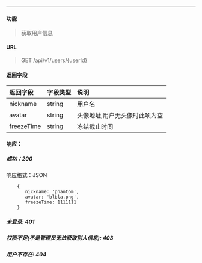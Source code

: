 -----------

#### 功能

> 获取用户信息

#### URL

> GET /api/v1/users/{userId}

#### 返回字段
|返回字段|字段类型|说明 |
|:----- |:------|:----------------------------- |
|nickname | string | 用户名 |
|avatar | string | 头像地址,用户无头像时此项为空 |
|freezeTime | string | 冻结截止时间 |

#### 响应：
##### 成功：200
响应格式：JSON
```
    {
       nickname: 'phantom',
       avatar: 'blbla.png',
       freezeTime: 1111111
    }
```
##### 未登录: 401
##### 权限不足(不是管理员无法获取别人信息): 403
##### 用户不存在: 404
